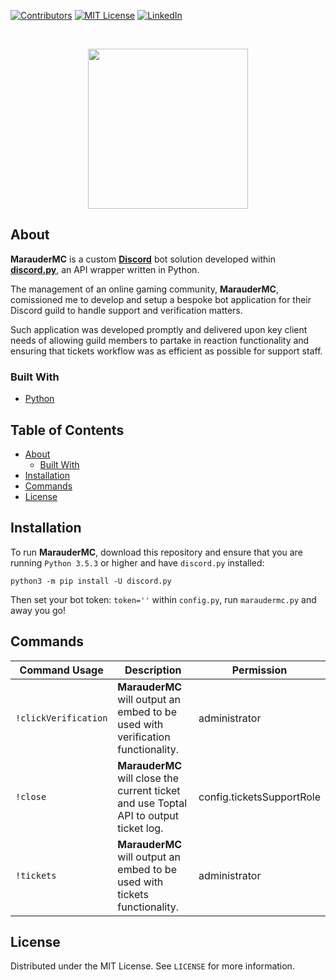 <!-- PROJECT SHIELDS -->
[![Contributors][contributors-shield]][contributors-url]
[![MIT License][license-shield]][license-url]
[![LinkedIn][linkedin-shield]][linkedin-url]

<!-- PROJECT LOGO -->
<br />
<p align="center">
    <img src="https://user-images.githubusercontent.com/78688623/160965843-31dd0dd6-ad6f-4167-8e22-1a5d37f91a38.jpg" width="256" height="256">
  </a>

<!-- ABOUT -->
## About

**MarauderMC** is a custom [**Discord**](https://discord.com/) bot solution developed within [**discord.py**](https://github.com/Rapptz/discord.py), an API wrapper written in Python.

The management of an online gaming community, **MarauderMC**, comissioned me to develop and setup a bespoke bot application for their Discord guild to handle support and verification matters.

Such application was developed promptly and delivered upon key client needs of allowing guild members to partake in reaction functionality and ensuring that tickets workflow was as efficient as possible for support staff.

### Built With
* [Python](https://www.python.org/)

<!-- TABLE OF CONTENTS -->
## Table of Contents
* [About](#about)
  * [Built With](#built-with)
* [Installation](#installation)
* [Commands](#commands)
* [License](#license)

<!-- INSTALLATION -->
## Installation
To run **MarauderMC**, download this repository and ensure that you are running `Python 3.5.3` or higher and have `discord.py` installed:

`python3 -m pip install -U discord.py`

Then set your bot token: `token=''` within `config.py`, run `maraudermc.py` and away you go!

<!-- COMMANDS -->
## Commands
| Command Usage | Description | Permission |
| ------- | ----------- | ----------- |
| `!clickVerification` | **MarauderMC** will output an embed to be used with verification functionality. | administrator |
| `!close` | **MarauderMC** will close the current ticket and use Toptal API to output ticket log. | config.ticketsSupportRole |
| `!tickets` | **MarauderMC** will output an embed to be used with tickets functionality. | administrator |

<!-- LICENSE -->
## License
Distributed under the MIT License. See `LICENSE` for more information.

<!-- MARKDOWN LINKS & IMAGES -->
[contributors-shield]: https://img.shields.io/github/contributors/paulranshaw/MarauderMC
[contributors-url]: https://github.com/paulranshaw/MarauderMC/graphs/contributors
[license-shield]: https://img.shields.io/badge/license-MIT-blue.svg
[license-url]: https://choosealicense.com/licenses/mit
[linkedin-shield]: https://img.shields.io/badge/-LinkedIn-black.svg?style=flat-square&logo=linkedin&colorB=555
[linkedin-url]: https://linkedin.com/in/paulranshaw